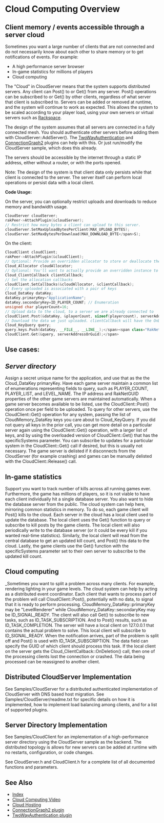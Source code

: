 # Cloud Computing Overview

## Client memory / events accessible through a server cloud

Sometimes you want a large number of clients that are not connected and do not necessarily know about each other to share memory or to get notifications of events. For example:

*   A high performance server browser
*   In-game statistics for millions of players
*   Cloud computing

The "Cloud" in CloudServer means that the system supports distributed servers. Any client can Post() to or Get() from any server. Post() operations can be subscribed to or Get() by other clients, regardless of what server that client is subscribed to. Servers can be added or removed at runtime, and the system will continue to work as expected. This allows the system to be scaled according to your player load, using your own servers or virtual servers such as [Rackspace](cloudhosting.html).

The design of the system assumes that all servers are connected in a fully connected mesh. You should authenticate other servers before adding them with CloudServer::AddServer(). The [TwoWayAuthentication](twowayauthentication.html) and [ConnectionGraph2](connectiongraph.html) plugins can help with this. Or just run/modify the CloudServer sample, which does this already.

The servers should be accessible by the internet through a static IP address, either without a router, or with the ports opened.

Note: The design of the system is that client data only persists while that client is connected to the server. The server itself can perform local operations or persist data with a local client.

**Code Usage:**

On the server, you can optionally restrict uploads and downloads to reduce memory and bandwidth usage.

```c++
CloudServer cloudServer;
rakPeer->AttachPlugin(&cloudServer);
// Restrict how many bytes a client can upload to this server.
cloudServer.SetMaxUploadBytesPerClient(MAX_UPLOAD_BYTES);
cloudServer.SetMaxBytesPerDownload(MAX_DOWNLOAD_BYTE</span>S);
```

On the client:

```c++
CloudClient cloudClient;
rakPeer->AttachPlugin(&cloudClient);
// Optional: Provide an overridden allocator to store or deallocate the downloaded rows in your own application
Cloud_Allocator cloudAllocator;
// Optional: You'll want to actually provide an overridden instance to handle downloads
Cloud_ClientCallback clientCallback;
// Set the allocation callbacks
cloudClient.SetCallbacks(&cloudAllocator, &clientCallback);
// Every uploaded is associated with a pair of keys
Cloud_DataKey dataKey;
dataKey.primaryKey="ApplicationName";
dataKey.secondaryKey=ID_PLAYER_COUNT; // Enumeration
unsigned char playerCount=16;
// Upload data to the cloud, to a server we are already connected to
cloudClient.Post(&dataKey, &playerCount, sizeof(playercount), serverAddressOrGuid);
// Download the data we just uploaded. clientCallback will have the OnDownload member called when the query completes.
Cloud_KeyQuery query;
query.keys.Push(dataKey, __FILE__, __LINE__);</span><span class="RakNetCode">
cloudClient.Get(&query, serverAddressOrGuid);</span>
```

## Use cases:

## _Server directory_

Assign a secret unique name for the application, and use that as the the Cloud_DataKey primaryKey. Have each game server maintain a common list of enumerations representing fields to query, such as PLAYER_COUNT, PLAYER_LIST, and LEVEL_NAME. The IP address and RakNetGUID properties of the other game servers are maintained automatically. When a game server becomes available to be listed, use the CloudClient::Post() operation once per field to be uploaded. To query for other servers, use the CloudClient::Get() operation for any system, passing the list of CloudMemory_DataKey keys you care about to Cloud_KeyQuery. If you did not query all keys in the prior call, you can get more detail on a particular server again using the CloudClient::Get() operation, with a larger list of keys, and by using the overloaded version of CloudClient::Get() that has the specificSystems parameter. You can subscribe to updates for a particular system in the CloudClient::Get() call if desired, but this is usually not necessary. The game server is delisted if it disconnects from the CloudServer (for example crashing) and games can be manually delisted with the CloudClient::Release() call.

## In-game statistics

Support you want to track number of kills across all running games ever. Furthermore, the game has millions of players, so it is not viable to have each client individually hit a single database server. You also want to hide the database server from the public. The cloud system can help here, mirroring common statistics in memory. To do so, each game client will Post() kills to the cloud. Each server in the cloud has a local client used to update the database. The local client uses the Get() function to query or subscribe to kill posts by the game clients. The local client will also periodically write to the database server (or it could be every kill if you wanted real-time statistics). Similarly, the local client will read from the central database to get an updated kill count, and Post() this data to the cloud. Lastly, the game clients use the Get() function with the specificSystems parameter set to their own server to subscribe to the updated kill count.

## Cloud computing
_Sometimes you want to split a problem across many clients. For example, rendering lighting in your game levels. The cloud system can help by acting as a distributed event coordinator. Each client that wants to process part of the problem will call CloudClient::Post(), potentially with no data, to signal that it is ready to perform processing. CloudMemory_DataKey::primaryKey may be "LevelRenderer" while CloudMemory_DataKey::secondaryKey may be ID_SIGNAL_READY. The client will also call Get() to subscribe to new tasks, such as ID_TASK_SUBSCRIPTION. And to Post() results, such as ID_TASK_COMPLETION. The server will have a local client on 127.0.0.1 that contains the actual problem to solve. This local client will subscribe to ID_SIGNAL_READY. When the notification arrives, part of the problem is split off and Post() is used with ID_TASK_SUBSCRIPTION. The data field can specify the GUID of which client should process this task. If the local client on the server gets the Cloud_ClientCallback::OnDeletion() call, then one of the processing clients lost the connection or crashed. The data being processed can be reassigned to another client.

## Distributed CloudServer Implementation

See Samples/CloudServer for a distributed authenticated implementation of CloudServer with DNS based host migration. See Samples/CloudServer/readme.txt for specific details on how it is implemented, how to implement load balancing among clients, and for a list of supported plugins.

## Server Directory Implementation

See Samples/CloudClient for an implementation of a high-performance server directory using the CloudServer sample as the backend. The distributed topology is allows for new servers can be added at runtime with no restarts, configuration, or code changes.

See CloudServer.h and CloudClient.h for a complete list of all documented functions and parameters. 

## See Also
* [Index](index.html) 
* [Cloud Computing Video](http://www.youtube.com/watch?v=QpwcLQt1E0o) 
* [Cloud Hosting](cloudhosting.html) 
* [ConnectionGraph2 plugin](connectiongraph.html) 
* [TwoWayAuthentication plugin](twowayauthentication.html)
